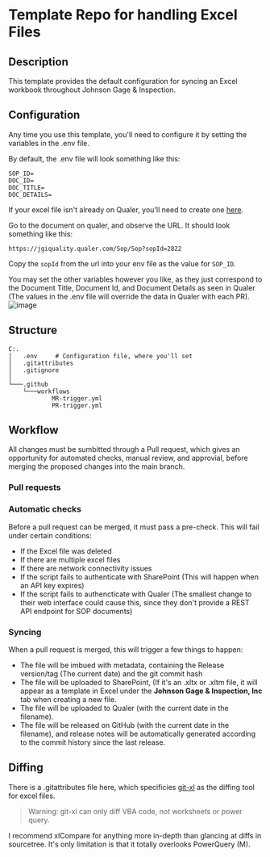 # Template Repo for handling Excel Files

## Description
This template provides the default configuration for syncing an Excel workbook throughout Johnson Gage & Inspection.

## Configuration

Any time you use this template, you'll need to configure it by setting the variables in the .env file.

By default, the .env file will look something like this:
```
SOP_ID=
DOC_ID=
DOC_TITLE=
DOC_DETAILS=
```


If your excel file isn't already on Qualer, you'll need to create one [here](https://jgiquality.qualer.com/documents).

Go to the document on qualer, and observe the URL.  It should look something like this:
```
https://jgiquality.qualer.com/Sop/Sop?sopId=2822
```

Copy the `sopId` from the url into your env file as the value for `SOP_ID`.

You may set the other variables however you like, as they just correspond to the Document Title, Document Id, and Document Details as seen in Qualer (The values in the .env file will override the data in Qualer with each PR).
![image](https://github.com/user-attachments/assets/ce6ed96c-2854-4b12-8780-a677724cefcb)

## Structure

```
C:.
│   .env     # Configuration file, where you'll set 
│   .gitattributes
│   .gitignore
│
└───.github
    └───workflows
            MR-trigger.yml
            PR-trigger.yml
```

## Workflow

All changes must be sumbitted through a Pull request, which gives an opportunity for automated checks, manual review, and approvial, before merging the proposed changes into the main branch.

### Pull requests

### Automatic checks

Before a pull request can be merged, it must pass a pre-check.  This will fail under certain conditions:

+ If the Excel file was deleted
+ If there are multiple excel files
+ If there are network connectivity issues
+ If the script fails to authenticate with SharePoint (This will happen when an API key expires)
+ If the script fails to authencticate with Qualer (The smallest change to their web interface could cause this, since they don't provide a REST API endpoint for SOP documents)

### Syncing
When a pull request is merged, this will trigger a few things to happen:
+ The file will be imbued with metadata, containing the Release version/tag (The current date) and the git commit hash
+ The file will be uploaded to SharePoint, (If it's an .xltx or .xltm file, it will appear as a template in Excel under the **Johnson Gage & Inspection, Inc** tab when creating a new file.
+ The file will be uploaded to Qualer (with the current date in the filename).
+ The file will be released on GitHub (with the current date in the filename), and release notes will be automatically generated according to the commit history since the last release.

## Diffing
There is a .gitattributes file here, which specificies [git-xl](https://github.com/xltrail/git-xl) as the diffing tool for excel files.
> Warning: git-xl can only diff VBA code, not worksheets or power query.

I recommend xlCompare for anything more in-depth than glancing at diffs in sourcetree.  It's only limitation is that it totally overlooks PowerQuery (M).

